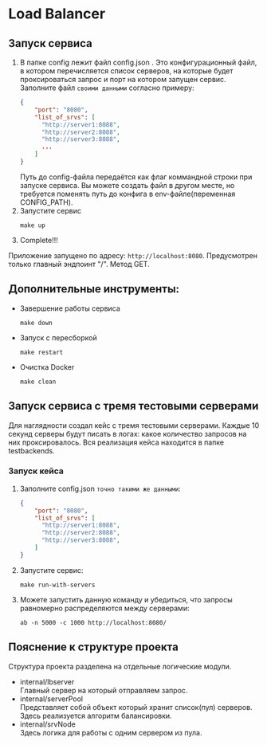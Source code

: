 # Load Balancer
## Запуск сервиса
1) В папке config лежит файл config.json . Это конфигурационный файл, в котором перечисляется список серверов, на которые будет проксироваться запрос и порт на котором запущен сервис. Заполните файл `своими данными`  согласно примеру:
    ```json
    {
        "port": "8080",
        "list_of_srvs": [
          "http://server1:8088",
          "http://server2:8088",
          "http://server3:8088",
          ...
        ]
    }
    ```
    Путь до config-файла передаётся как флаг коммандной строки при запуске сервиса. Вы можете создать файл в другом месте, но требуется поменять путь до конфига в env-файле(переменная CONFIG_PATH). 
2) Запустите сервис
    ```
    make up
    ```
3) Complete!!!

Приложение запущено по адресу: `http://localhost:8080`. Предусмотрен только главный эндпоинт "/". Метод GET.
## Дополнительные инструменты:
- Завершение работы сервиса
    ```
    make down
    ```
- Запуск с пересборкой
    ```
    make restart
    ```
- Очистка Docker
    ```
    make clean
    ```
## Запуск сервиса с тремя тестовыми серверами
Для наглядности создал кейс с тремя тестовыми серверами. Каждые 10 секунд серверы будут писать в логах: какое количество запросов на них проксировалось. Вся реализация кейса находится в папке testbackends.
### Запуск кейса
1) Заполните config.json `точно такими же данными`:
    ```json
    {
        "port": "8080",
        "list_of_srvs": [
          "http://server1:8088",
          "http://server2:8088",
          "http://server3:8088",
        ]
    }
    ```
2) Запустите сервис:
    ```
    make run-with-servers
    ```
3) Можете запустить данную команду и убедиться, что запросы равномерно распределяются между серверами:
    ```
    ab -n 5000 -c 1000 http://localhost:8080/
    ```
## Пояснение к структуре проекта 
Структура проекта разделена на отдельные логические модули.
- internal/lbserver \
Главный сервер на который отправляем запрос.
- internal/serverPool \
Представляет собой объект который хранит список(пул) серверов. Здесь реализуется алгоритм балансировки.
- internal/srvNode \
Здесь логика для работы с одним сервером из пула.
